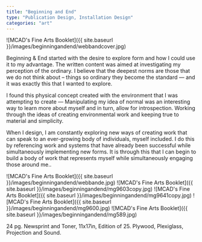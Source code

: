 ```yaml
---
title: "Beginning and End"
type: "Publication Design, Installation Design"
categories: "art"
---
```


![MCAD's Fine Arts Booklet]({{ site.baseurl }}/images/beginningandend/webbandcover.jpg)

Beginning & End started with the desire to explore form and how I could use it to my advantage. The written content was aimed at investigating my perception of the ordinary. I believe that the deepest norms are those that we do not think about – things so ordinary they become the standard — and it was exactly this that I wanted to explore.

I found this physical concept created with the environment that I was attempting to create — Manipulating my idea of normal was an interesting way to learn more about myself and in turn, allow for introspection. Working through the ideas of creating environmental work and keeping true to material and simplicity.

When I design, I am constantly exploring new ways of creating work that can speak to an ever-growing body of individuals, myself included. I do this by referencing work and systems that have already been successful while simultaneously implementing new forms. It is through this that I can begin to build a body of work that represents myself while simultaneously engaging those around me..

![MCAD's Fine Arts Booklet]({{ site.baseurl }}/images/beginningandend/webbande.jpg)
![MCAD's Fine Arts Booklet]({{ site.baseurl }}/images/beginningandend/mg9603copy.jpg)
![MCAD's Fine Arts Booklet]({{ site.baseurl }}/images/beginningandend/mg9641copy.jpg)
![MCAD's Fine Arts Booklet]({{ site.baseurl }}/images/beginningandend/mg9600.jpg)
![MCAD's Fine Arts Booklet]({{ site.baseurl }}/images/beginningandend/mg589.jpg)

24 pg. Newsprint and Toner, 11x17in,  Edition of 25.
Plywood, Plexiglass, Projection and Sound.
